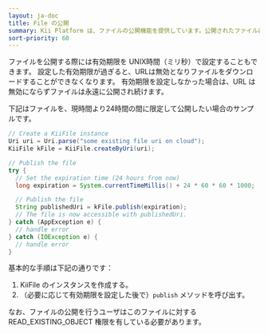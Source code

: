 ```yaml
---
layout: ja-doc
title: File の公開
summary: Kii Platform は、ファイルの公開機能を提供しています。公開されたファイルには URL が割り振られ、全てのユーザがこの URL を使ってファイルをダウンロード可能になります。
sort-priority: 60
---
```

ファイルを公開する際には有効期限を UNIX時間（ミリ秒）で設定することもできます。
設定した有効期限が過ぎると、URLは無効となりファイルをダウンロードすることができなくなります。
有効期限を設定しなかった場合は、URL は無効にならずファイルは永遠に公開され続けます。

下記はファイルを、現時間より24時間の間に限定して公開したい場合のサンプルです。

```java
// Create a KiiFile instance
Uri uri = Uri.parse("some existing file uri on cloud");
KiiFile kFile = KiiFile.createByUri(uri);

// Publish the file
try {
  // Set the expiration time (24 hours from now)
  long expiration = System.currentTimeMillis() + 24 * 60 * 60 * 1000;

  // Publish the file
  String publishedUri = kFile.publish(expiration);
  // The file is now accessible with publishedUri.
} catch (AppException e) {
  // handle error
} catch (IOException e) {
  // handle error
}
```

基本的な手順は下記の通りです：

1. KiiFile のインスタンスを作成する。
2. （必要に応じて有効期限を設定した後で）`publish` メソッドを呼び出す。

なお、ファイルの公開を行うユーザはこのファイルに対する READ\_EXISTING\_OBJECT 権限を有している必要があります。


